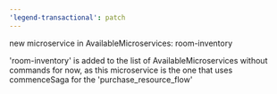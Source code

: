 ```yaml
---
'legend-transactional': patch
---
```


new microservice in AvailableMicroservices: room-inventory

'room-inventory' is added to the list of AvailableMicroservices without commands for now, as this microservice is the one that uses commenceSaga for the 'purchase_resource_flow'

